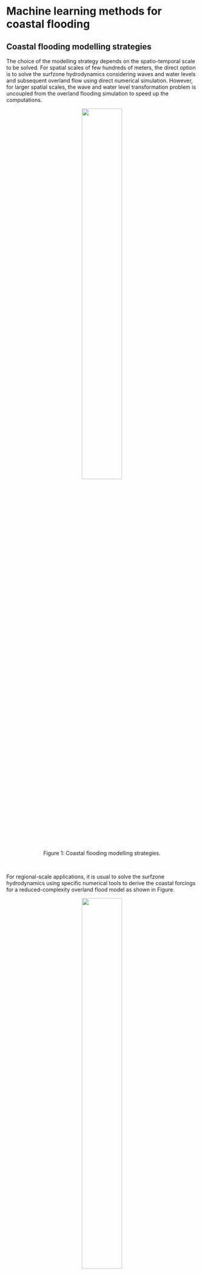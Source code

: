 # Machine learning methods for coastal flooding
## Coastal flooding modelling strategies
The choice of the modelling strategy depends on the spatio-temporal scale to be solved. For spatial scales of few hundreds of meters, the direct option is to solve the surfzone hydrodynamics considering waves and water levels and subsequent overland flow using direct numerical simulation. However, for larger spatial scales, the wave and water level transformation problem is uncoupled from the overland flooding simulation to speed up the computations.

<div align="center">
  <figure>
    <img src="../_static/images/flood_ms.png" width="50%">
    <figcaption style="text-align: center;">Figure 1: Coastal flooding modelling strategies.</figcaption>
  </figure>
</div>
<br/>

For regional-scale applications, it is usual to solve the surfzone hydrodynamics using specific numerical tools to derive the coastal forcings for a reduced-complexity overland flood model as shown in Figure.
<div align="center">
  <figure>
    <img src="../_static/images/uncoupled_methodology.png" width="50%">
    <figcaption style="text-align: center;">Figure 2: Flow diagram for a regional-scale flood modeling applications.</figcaption>
  </figure>
</div>
<br/>

## Limitations of numerical flooding prediction
However, in spite of the computational advantages of reduced-complexity process modeling, numerical modeling of coastal flooding has some limitations:
* Computational cost
* Compatibility with operational forecasting systems
* Probabilistic analysis
* Uncertainty analyses

## Problem statement
In order to overcome these limitations, machine learning is a great tool. However, the predictability problem implies that a spatial output (millions of points) needs to be predicted based on a reduced set of parameters describing the coastal forcings of the storm (wave height, period, direction and still water level).

$$
Y = F(X) \text{, where } Y \text{ is the spatial map and } X \text{ represents Hs, Tp, Dir, SWL.}
$$

<div align="center">
  <figure>
    <img src="../_static/images/multipoints.png" width="50%">
    <figcaption style="text-align: center;">Figure 3: Flood prediction points.</figcaption>
  </figure>
</div>
<br/>

## Methodology
The methodology consists of creating a surrogate statistical model based on a set of numerical flood simulations. It is divided in several steps:
1. Numerical model setup
2. Extreme event selection
3. Numerical modeling
4. Statistical model training
5. Statistical model evaluation
## 1 Numerical model setup
A 2DH XBeach simulation in a 10x10m grid is setup considering both topobathymetry of the San Lorenzo beach in Gijón consisting of 45k numerical cells.
<div align="center">
  <figure>
    <img src="../_static/images/mallatbati.png" width="50%">
    <figcaption style="text-align: center;">Figure 4: Numerical model grid.</figcaption>
  </figure>
</div>
<br/>

## 2 Event selection
20 historical extreme events are selected considering a peaks over treshold (POT) method. 100 events are evaluated by combining the selected historical cases with 5 SLR scenarios.
<div align="center">
  <figure>
    <img src="../_static/images/eventselection.png" width="50%">
    <figcaption style="text-align: center;">Figure 5: Event selection.</figcaption>
  </figure>
</div>
<br/>

## 3 Numerical simulation
The numerical simulation of the 100 cases yields a training dataset consisting of 100 realizations of the 45k grid (representing the Y predictand variable) against the 100 wave and water level parameters representing the storms (X predictor variable). 
<div align="center">
  <figure>
    <img src="../_static/images/floodsimulations.png" width="50%">
    <figcaption style="text-align: center;">Figure 6: Some simulated flood events.</figcaption>
  </figure>
</div>
<br/>


## 4 Training the statistical model
The statistical model consists of projecting the training predictand dataset (N=45000xM=100) into a reduced subset using principal component analysis (PCA). 

$$
Y_{N,M}=U_{N,N} \Delta_{N,M} V_{M,M}
$$

<div align="center">
  <figure>
    <img src="../_static/images/EOFS.png" width="50%">
    <figcaption style="text-align: center;">Figure 7: Some EOFs.</figcaption>
  </figure>
</div>
<br/>

Then, a given flood map (Y) can be solved as a linear summation of fixed EOFs (U) multiplied by storm-dependent latent variables (PCs) 

$$
Y_{j}=\sum_{i=1}^N \alpha_{ji}U_j
$$

Then, the spatial characteristics of the problem is represented by invariang EOFs and the inference problem is restricted to finding the storm-dependent latent variables that weights every EOF as a function of the storm characteristics which much more doable than the initial problem. The latent variables are inferred using Gaussian processes:

$$
\alpha_{ji}=GP(\underbrace{X}_{Hs, Tp, Dir, SWL})
$$

A balanced solution in terms of accuracy is obtained when choosing the EOFs that represent 90% of the total variance:

<div align="center">
  <figure>
    <img src="../_static/images/modos90.png" width="50%">
    <figcaption style="text-align: center;">Figure 8:Metamodel results when considering the EOFs that capture 90% of the total variance.</figcaption>
  </figure>
</div>
<br/>

## 5 Model evaluation
The surrogate GP model is evaluated against the true numerical solution and results highlight a slight underprediction of the total flooded area. 
<div align="center">
  <figure>
    <img src="../_static/images/testmodelo.png" width="50%">
    <figcaption style="text-align: center;">Figure 9: Model evaluation. </figcaption>
  </figure>
</div>
<br/>

## 6 Way forward
In order to improve the results we are exploring the following:
* Crop the training dataset to the inland area (main interest is overland flooding)
* Improve the GP surrogate model
* Test deep learning nonlinear projection techniques
* Test deep learning multioutput techniques
* Feel free to chat if you are curious or want to help!
